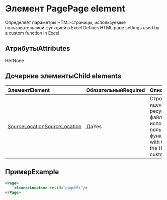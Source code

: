 # <a name="page-element"></a><span data-ttu-id="fe377-101">Элемент Page</span><span class="sxs-lookup"><span data-stu-id="fe377-101">Page element</span></span>

<span data-ttu-id="fe377-102">Определяет параметры HTML-страницы, используемые пользовательской функцией в Excel.</span><span class="sxs-lookup"><span data-stu-id="fe377-102">Defines HTML page settings used by a custom function in Excel.</span></span>

## <a name="attributes"></a><span data-ttu-id="fe377-103">Атрибуты</span><span class="sxs-lookup"><span data-stu-id="fe377-103">Attributes</span></span>

<span data-ttu-id="fe377-104">Нет</span><span class="sxs-lookup"><span data-stu-id="fe377-104">None</span></span>

## <a name="child-elements"></a><span data-ttu-id="fe377-105">Дочерние элементы</span><span class="sxs-lookup"><span data-stu-id="fe377-105">Child elements</span></span>

|  <span data-ttu-id="fe377-106">Элемент</span><span class="sxs-lookup"><span data-stu-id="fe377-106">Element</span></span>  |  <span data-ttu-id="fe377-107">Обязательный</span><span class="sxs-lookup"><span data-stu-id="fe377-107">Required</span></span>  |  <span data-ttu-id="fe377-108">Описание</span><span class="sxs-lookup"><span data-stu-id="fe377-108">Description</span></span>  |
|:-----|:-----|:-----|
|  [<span data-ttu-id="fe377-109">SourceLocation</span><span class="sxs-lookup"><span data-stu-id="fe377-109">SourceLocation</span></span>](customfunctionssourcelocation.md)  |  <span data-ttu-id="fe377-110">Да</span><span class="sxs-lookup"><span data-stu-id="fe377-110">Yes</span></span>  | <span data-ttu-id="fe377-111">Строка с идентификатором ресурса HTML-файла, используемого пользовательскими функциями.</span><span class="sxs-lookup"><span data-stu-id="fe377-111">String with the resource id of the HTML file used by custom functions.</span></span> |

## <a name="example"></a><span data-ttu-id="fe377-112">Пример</span><span class="sxs-lookup"><span data-stu-id="fe377-112">Example</span></span>

```xml
<Page>
    <SourceLocation resid="pageURL"/>
</Page>
```
